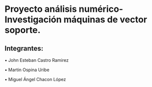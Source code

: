 # Proyecto análisis numérico- Investigación máquinas de vector soporte.
## Integrantes:

• John Esteban Castro Ramirez

• Martin Ospina Uribe

• Miguel Ángel Chacon López



